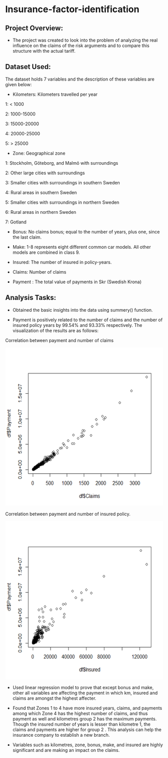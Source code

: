 # Insurance-factor-identification
## Project Overview:

- The project was created to look into the problem of analyzing the real
influence on the claims of the risk arguments and to compare this
structure with the actual tariff.

## Dataset Used:

The dataset holds 7 variables and the description of these variables are given
below:

- Kilometers: Kilometers travelled per year

1: < 1000

2: 1000-15000

3: 15000-20000

4: 20000-25000

5: > 25000

- Zone: Geographical zone

1: Stockholm, Göteborg, and Malmö with surroundings

2: Other large cities with surroundings

3: Smaller cities with surroundings in southern Sweden

4: Rural areas in southern Sweden

5: Smaller cities with surroundings in northern Sweden

6: Rural areas in northern Sweden

7: Gotland

- Bonus: No claims bonus; equal to the number of years, plus one,
since the last claim.

- Make:  1-8 represents eight different common car models. All
other models are combined in class 9.

- Insured:  The number of insured in policy-years.

- Claims: Number of claims

- Payment : The total value of payments in Skr (Swedish Krona)

## Analysis Tasks:

- Obtained the basic insights into the data using summery() function.

- Payment is positively related to the number of claims and the number
of insured policy years by 99.54% and 93.33% respectively. The
visualization of the results are as follows:

Correlation between payment and number of claims

<img src='Rplot_claims.png' width='500' height='500'>


Correlation between payment and number of insured policy.

<img src='Rplot_insured.png' width='500' height='500'>


- Used linear regression model to prove that except bonus and make,
other all variables are affecting the payment in which km, insured and
claims are amongst the highest affecter.

- Found that Zones 1 to 4 have more insured years, claims, and payments
among which Zone 4 has the highest number of claims, and thus
payment as well and kilometres group 2 has the maximum payments.
Though the insured number of years is lesser than kilometre 1, the
claims and payments are higher for group 2 . This analysis can help the
insurance company to establish a new branch.

- Variables such as kilometres, zone, bonus, make, and insured are highly
significant and are making an impact on the claims.



